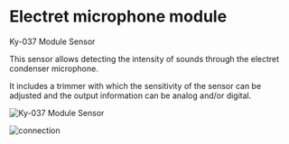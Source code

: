 # Electret microphone module

Ky-037 Module Sensor


This sensor allows detecting the intensity of sounds through the electret condenser microphone. 

It includes a trimmer with which the sensitivity of the sensor can be adjusted and the output information can be analog and/or digital.

![
Ky-037 Module Sensor](ky-037.png)

![
connection](connection-ky-038.jpg)

